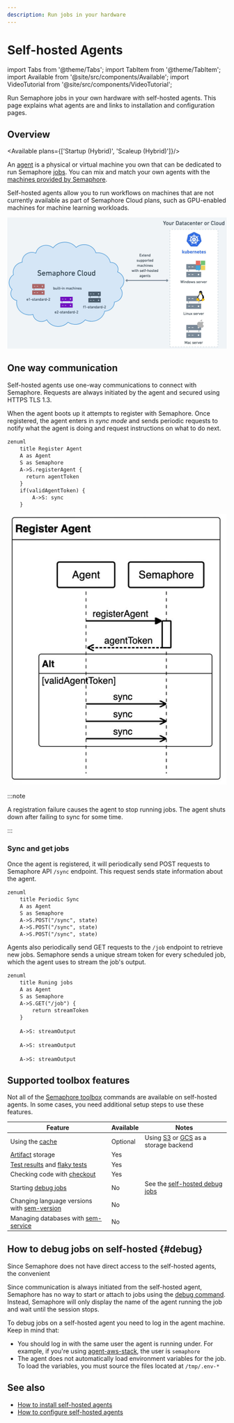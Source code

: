 ```yaml
---
description: Run jobs in your hardware
---
```


# Self-hosted Agents

import Tabs from '@theme/Tabs';
import TabItem from '@theme/TabItem';
import Available from '@site/src/components/Available';
import VideoTutorial from '@site/src/components/VideoTutorial';

Run Semaphore jobs in your own hardware with self-hosted agents. This page explains what agents are and links to installation and configuration pages.

## Overview

<Available plans={['Startup (Hybrid)', 'Scaleup (Hybrid)']}/>

An [agent](./pipelines#agents) is a physical or virtual machine you own that can be dedicated to run Semaphore [jobs](./jobs). You can mix and match your own agents with the [machines provided by Semaphore](../reference/machine-types).

Self-hosted agents allow you to run workflows on machines that are not currently available as part of Semaphore Cloud plans, such as GPU-enabled machines for machine learning workloads.

![Self hosted architecture](./img/self-hosted-overview.jpg)

## One way communication

Self-hosted agents use one-way communications to connect with Semaphore. Requests are always initiated by the agent and secured using HTTPS TLS 1.3.

When the agent boots up it attempts to register with Semaphore. Once registered, the agent enters in *sync mode* and sends periodic requests to notify what the agent is doing and request instructions on what to do next.

```mermaid
zenuml
    title Register Agent
    A as Agent
    S as Semaphore
    A->S.registerAgent {
      return agentToken
    }
    if(validAgentToken) {
        A->S: sync 
    }
```

![TODO: placeholder - remove me](./img/mermaid-register-agent.jpg)

:::note

A registration failure causes the agent to stop running jobs. The agent shuts down after failing to sync for some time.

:::

### Sync and get jobs

Once the agent is registered, it will periodically send POST requests to Semaphore API `/sync` endpoint. This request sends state information about the agent.

```mermaid
zenuml
    title Periodic Sync
    A as Agent
    S as Semaphore
    A->S.POST("/sync", state)
    A->S.POST("/sync", state)
    A->S.POST("/sync", state)
```

Agents also periodically send GET requests to the `/job` endpoint to retrieve new jobs. Semaphore sends a unique stream token for every scheduled job, which the agent uses to stream the job's output.

```mermaid
zenuml
    title Runing jobs
    A as Agent
    S as Semaphore
    A->S.GET("/job") {
        return streamToken
    }

    A->S: streamOutput

    A->S: streamOutput

    A->S: streamOutput
```

## Supported toolbox features

Not all of the [Semaphore toolbox](../reference/toolbox) commands are available on self-hosted agents. In some cases, you need additional setup steps to use these features.

| Feature                                     | Available | Notes                                           |
|---------------------------------------------|-----------|-------------------------------------------------|
| Using the [cache](../reference/toolbox#cache)                                   | Optional | Using [S3](./self-hosted-configure#cache-s3) or [GCS](./self-hosted-configure#cache-gcp) as a storage backend |
| [Artifact](./artifacts) storage                                                 | Yes |                                           |
| [Test results](./tests/test-reports) and [flaky tests](./tests/flaky-tests)     | Yes |                                           |
| Checking code with [checkout](../reference/toolbox#checkout)                    | Yes |                                           |
| Starting [debug jobs](./jobs#debug-jobs)                                        | No  | See the [self-hosted debug jobs](#debug)  |
| Changing language versions with [sem-version](../reference/toolbox#sem-version) | No  |                                           |
| Managing databases with [sem-service](../reference/toolbox#sem-service)         | No  |                                           |

## How to debug jobs on self-hosted {#debug}

Since Semaphore does not have direct access to the self-hosted agents, the convenient 


Since communication is always initiated from the self-hosted agent, Semaphore has no way to start or attach to jobs using the [debug command](./jobs#debug-jobs). Instead, Semaphore will only display the name of the agent running the job and wait until the session stops.

To debug jobs on a self-hosted agent you need to log in the agent machine. Keep in mind that:

- You should log in with the same user the agent is running under. For example, if you're using [agent-aws-stack](https://github.com/renderedtext/agent-aws-stack), the user is `semaphore`
- The agent does not automatically load environment variables for the job. To load the variables, you must source the files located at `/tmp/.env-*`

## See also

- [How to install self-hosted agents](./self-hosted-install)
- [How to configure self-hosted agents](./self-hosted-configure)